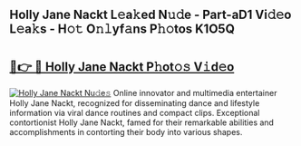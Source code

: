 ## Holly Jane Nackt L𝚎a𝚔ed N𝚞𝚍e - Part-aD1 Vi𝚍𝚎o L𝚎a𝚔s - H𝚘𝚝 O𝚗𝚕yf𝚊ns P𝚑𝚘tos K1O5Q

# <h2><a href="http://kf9l7zl.oniu.top/?m=Holly+Jane+Nackt">🔗👉 🔴 Holly Jane Nackt P𝚑ot𝚘𝚜 V𝚒d𝚎o</a></h2>

[![Holly Jane Nackt Nu𝚍e𝚜](https://i.imgur.com/0qMVB7G.gif)](http://kf9l7zl.oniu.top/?m=Holly+Jane+Nackt)
Online innovator and multimedia entertainer Holly Jane Nackt, recognized for disseminating dance and lifestyle information via viral dance routines and compact clips. Exceptional contortionist Holly Jane Nackt, famed for their remarkable abilities and accomplishments in contorting their body into various shapes.  
